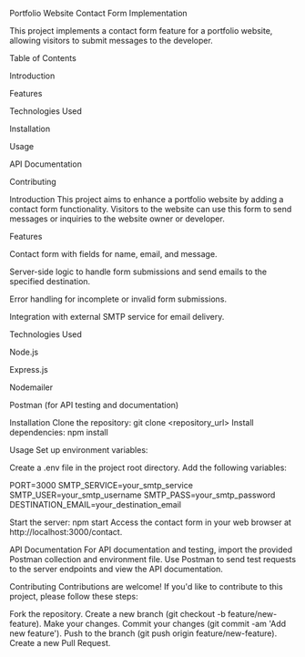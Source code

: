 Portfolio Website Contact Form Implementation

This project implements a contact form feature for a portfolio website, allowing visitors to submit messages to the developer.

Table of Contents

Introduction

Features

Technologies Used

Installation

Usage

API Documentation

Contributing

Introduction
This project aims to enhance a portfolio website by adding a contact form functionality. Visitors to the website can use this form to send messages or inquiries to the website owner or developer.

Features

Contact form with fields for name, email, and message.

Server-side logic to handle form submissions and send emails to the specified destination.

Error handling for incomplete or invalid form submissions.

Integration with external SMTP service for email delivery.

Technologies Used

Node.js

Express.js

Nodemailer

Postman (for API testing and documentation)

Installation
Clone the repository:
git clone <repository_url>
Install dependencies:
npm install

Usage
Set up environment variables:

Create a .env file in the project root directory.
Add the following variables:

PORT=3000
SMTP_SERVICE=your_smtp_service
SMTP_USER=your_smtp_username
SMTP_PASS=your_smtp_password
DESTINATION_EMAIL=your_destination_email

Start the server:
npm start
Access the contact form in your web browser at http://localhost:3000/contact.

API Documentation
For API documentation and testing, import the provided Postman collection and environment file. Use Postman to send test requests to the server endpoints and view the API documentation.

Contributing
Contributions are welcome! If you'd like to contribute to this project, please follow these steps:

Fork the repository.
Create a new branch (git checkout -b feature/new-feature).
Make your changes.
Commit your changes (git commit -am 'Add new feature').
Push to the branch (git push origin feature/new-feature).
Create a new Pull Request.
